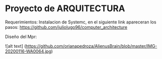 # Proyecto de ARQUITECTURA

Requerimientos: Instalacion de Systemc, en el siguiente link apareceran los pasos: https://github.com/juliolugo96/computer_architecture

Diseño del Mpr: 

![alt text] (https://github.com/orianapedroza/AlienusBrain/blob/master/IMG-20200116-WA0064.jpg)


